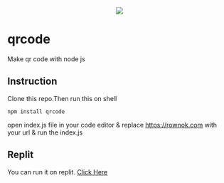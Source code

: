 <p align="center">
<img src="https://user-images.githubusercontent.com/116538785/216232331-9414fc36-ca15-4b24-acc5-c7ed6de1131f.png">
</p>

# qrcode
Make qr code with node js

## Instruction
Clone this repo.Then run this on shell
``` shell script
npm install qrcode
```
open index.js file in your code editor & replace https://rownok.com with your url & run the index.js
## Replit

You can run it on replit.
<a href="https://replit.com/@rownok860/qrcode?v=1">Click Here </a>
